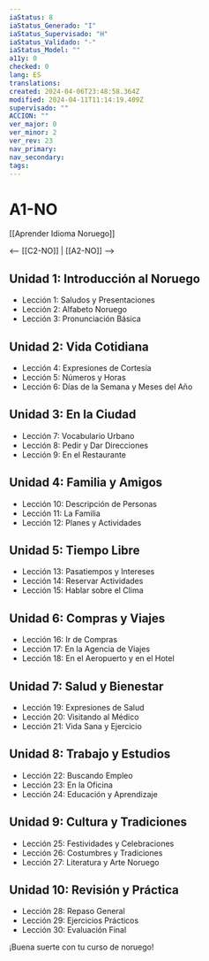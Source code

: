 ```yaml
---
iaStatus: 8
iaStatus_Generado: "I"
iaStatus_Supervisado: "H"
iaStatus_Validado: "-"
iaStatus_Model: ""
a11y: 0
checked: 0
lang: ES
translations: 
created: 2024-04-06T23:48:58.364Z
modified: 2024-04-11T11:14:19.409Z
supervisado: ""
ACCION: ""
ver_major: 0
ver_minor: 2
ver_rev: 23
nav_primary: 
nav_secondary: 
tags:
---
```

# A1-NO

[[Aprender Idioma Noruego]]

<-- [[C2-NO]] | [[A2-NO]] -->

## Unidad 1: Introducción al Noruego
- Lección 1: Saludos y Presentaciones
- Lección 2: Alfabeto Noruego
- Lección 3: Pronunciación Básica

## Unidad 2: Vida Cotidiana
- Lección 4: Expresiones de Cortesía
- Lección 5: Números y Horas
- Lección 6: Días de la Semana y Meses del Año

## Unidad 3: En la Ciudad
- Lección 7: Vocabulario Urbano
- Lección 8: Pedir y Dar Direcciones
- Lección 9: En el Restaurante

## Unidad 4: Familia y Amigos
- Lección 10: Descripción de Personas
- Lección 11: La Familia
- Lección 12: Planes y Actividades

## Unidad 5: Tiempo Libre
- Lección 13: Pasatiempos y Intereses
- Lección 14: Reservar Actividades
- Lección 15: Hablar sobre el Clima

## Unidad 6: Compras y Viajes
- Lección 16: Ir de Compras
- Lección 17: En la Agencia de Viajes
- Lección 18: En el Aeropuerto y en el Hotel

## Unidad 7: Salud y Bienestar
- Lección 19: Expresiones de Salud
- Lección 20: Visitando al Médico
- Lección 21: Vida Sana y Ejercicio

## Unidad 8: Trabajo y Estudios
- Lección 22: Buscando Empleo
- Lección 23: En la Oficina
- Lección 24: Educación y Aprendizaje

## Unidad 9: Cultura y Tradiciones
- Lección 25: Festividades y Celebraciones
- Lección 26: Costumbres y Tradiciones
- Lección 27: Literatura y Arte Noruego

## Unidad 10: Revisión y Práctica
- Lección 28: Repaso General
- Lección 29: Ejercicios Prácticos
- Lección 30: Evaluación Final

¡Buena suerte con tu curso de noruego!
